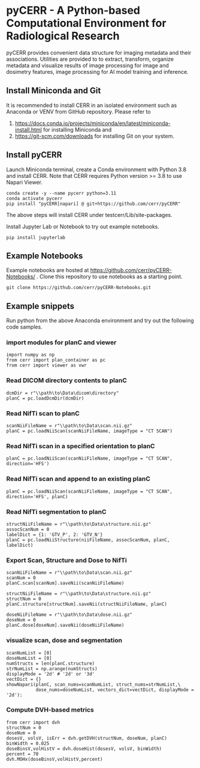 # pyCERR - A Python-based Computational Environment for Radiological Research

pyCERR provides convenient data structure for imaging metadata and their associations. Utilities are provided to to extract, transform, organize metadata and visualize results of image processing for image and dosimetry features, image processing for AI model training and inference.

## Install Miniconda and Git
It is recommended to install CERR in an isolated environment such as Anaconda or VENV from GitHub repository. Please refer to 
1. https://docs.conda.io/projects/miniconda/en/latest/miniconda-install.html for installing Miniconda and 
2. https://git-scm.com/downloads for installing Git on your system.

## Install pyCERR

Launch Miniconda terminal, create a Conda environment with Python 3.8 and install CERR. Note that CERR requires Python version >= 3.8 to use Napari Viewer.
````
conda create -y --name pycerr python=3.11
conda activate pycerr
pip install "pyCERR[napari] @ git+https://github.com/cerr/pyCERR"
````    
The above steps will install CERR under testcerr/Lib/site-packages. 

Install Jupyter Lab or Notebook to try out example notebooks.
````
pip install jupyterlab
````

## Example Notebooks
Example notebooks are hosted at https://github.com/cerr/pyCERR-Notebooks/ . Clone this repository to use notebooks as a starting point.
````
git clone https://github.com/cerr/pyCERR-Notebooks.git
````

## Example snippets

Run python from the above Anaconda environment and try out the following code samples.

### import modules for planC and viewer
    import numpy as np
    from cerr import plan_container as pc
    from cerr import viewer as vwr

### Read DICOM directory contents to planC
    dcmDir = r"\\path\to\Data\dicom\directory"
    planC = pc.loadDcmDir(dcmDir)
    
### Read NifTi scan to planC
    scanNiiFileName = r"\\path\to\Data\scan.nii.gz"
    planC = pc.loadNiiScan(scanNiiFileName, imageType = "CT SCAN")

### Read NifTi scan in a specified orientation to planC
    planC = pc.loadNiiScan(scanNiiFileName, imageType = "CT SCAN", direction='HFS')

### Read NifTi scan and append to an existing planC
    planC = pc.loadNiiScan(scanNiiFileName, imageType = "CT SCAN", direction='HFS', planC)
    
### Read NifTi segmentation to planC
    structNiiFileName = r"\\path\to\Data\structure.nii.gz"
    assocScanNum = 0
    labelDict = {1: 'GTV_P', 2: 'GTV_N'}
    planC = pc.loadNiiStructure(niiFileName, assocScanNum, planC, labelDict)

### Export Scan, Structure and Dose to NifTi
    scanNiiFileName = r"\\path\to\Data\scan.nii.gz"
    scanNum = 0
    planC.scan[scanNum].saveNii(scanNiiFileName)
    
    structNiiFileName = r"\\path\to\Data\structure.nii.gz"
    structNum = 0
    planC.structure[structNum].saveNii(structNiiFileName, planC)    
    
    doseNiiFileName = r"\\path\to\Data\dose.nii.gz"
    doseNum = 0
    planC.dose[doseNum].saveNii(doseNiiFileName)
    

### visualize scan, dose and segmentation    
    scanNumList = [0]
    doseNumList = [0]
    numStructs = len(planC.structure)
    strNumList = np.arange(numStructs)
    displayMode = '2d' # '2d' or '3d'
    vectDict = {}
    showNapari(planC, scan_nums=scanNumList, struct_nums=strNumList,\
    	       dose_nums=doseNumList, vectors_dict=vectDict, displayMode = '2d'):
        

### Compute DVH-based metrics
    from cerr import dvh
    structNum = 0
    doseNum = 0
    dosesV, volsV, isErr = dvh.getDVH(structNum, doseNum, planC)
    binWidth = 0.025
    doseBinsV,volHistV = dvh.doseHist(dosesV, volsV, binWidth)
    percent = 70
    dvh.MOHx(doseBinsV,volHistV,percent)
